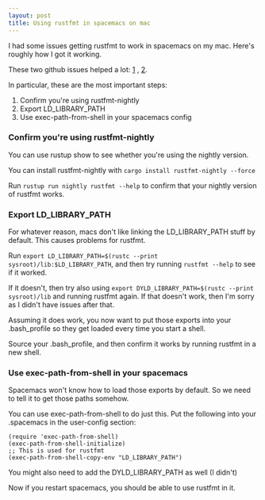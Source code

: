 ```yaml
---
layout: post
title: Using rustfmt in spacemacs on mac
---
```


I had some issues getting rustfmt to work in spacemacs on my mac. Here's roughly how I got it working.

These two github issues helped a lot: [1](https://github.com/rust-lang-nursery/rustfmt/issues/1707)
, [2](https://github.com/rust-lang/rust-mode/issues/215).

In particular, these are the most important steps:

1. Confirm you're using rustfmt-nightly 
2. Export LD\_LIBRARY\_PATH
3. Use exec-path-from-shell in your spacemacs config

### Confirm you're using rustfmt-nightly
You can use rustup show to see whether you're using the nightly version. 

You can install rustfmt-nightly with `cargo install rustfmt-nightly --force`

Run `rustup run nightly rustfmt --help` to confirm that your nightly version of rustfmt works. 

### Export LD_LIBRARY_PATH
For whatever reason, macs don't like linking the LD_LIBRARY_PATH stuff by default. This causes problems for rustfmt.

Run `export LD_LIBRARY_PATH=$(rustc --print sysroot)/lib:$LD_LIBRARY_PATH`, and then try running `rustfmt --help` to see if it worked. 

If it doesn't, then try also using `export DYLD_LIBRARY_PATH=$(rustc --print sysroot)/lib` and running rustfmt again. If that doesn't work, then I'm sorry as I didn't have issues after that.

Assuming it does work, you now want to put those exports into your .bash\_profile so they get loaded every time you start a shell. 

Source your .bash\_profile, and then confirm it works by running rustfmt in a new shell.

### Use exec-path-from-shell in your spacemacs
Spacemacs won't know how to load those exports by default. So we need to tell it to get those paths somehow. 

You can use exec-path-from-shell to do just this. Put the following into your .spacemacs in the user-config section:

```
(require 'exec-path-from-shell)
(exec-path-from-shell-initialize)
;; This is used for rustfmt
(exec-path-from-shell-copy-env "LD_LIBRARY_PATH")
```

You might also need to add the DYLD\_LIBRARY\_PATH as well (I didn't)

Now if you restart spacemacs, you should be able to use rustfmt in it. 
